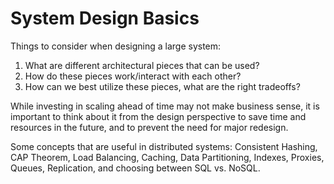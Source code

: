# System Design Basics

Things to consider when designing a large system:

1. What are different architectural pieces that can be used?
1. How do these pieces work/interact with each other?
1. How can we best utilize these pieces, what are the right tradeoffs?

While investing in scaling ahead of time may not make business sense, it is important to think about it from the design perspective to save time and resources in the future, and to prevent the need for major redesign.

Some concepts that are useful in distributed systems: Consistent Hashing, CAP Theorem, Load Balancing, Caching, Data Partitioning, Indexes, Proxies, Queues, Replication, and choosing between SQL vs. NoSQL.
